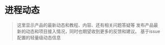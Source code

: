 # 进程动态

> 这里显示产品的最新动态和教程、内容、还有相关问题答疑等
> 发布产品最新的动态和项目接入情况，同时也期望收到更多的反馈和建议。
> 基于issue配置的轻量级动态信息

<Vssue :issue-id="2" :options="{ locale: 'zh' }" />
